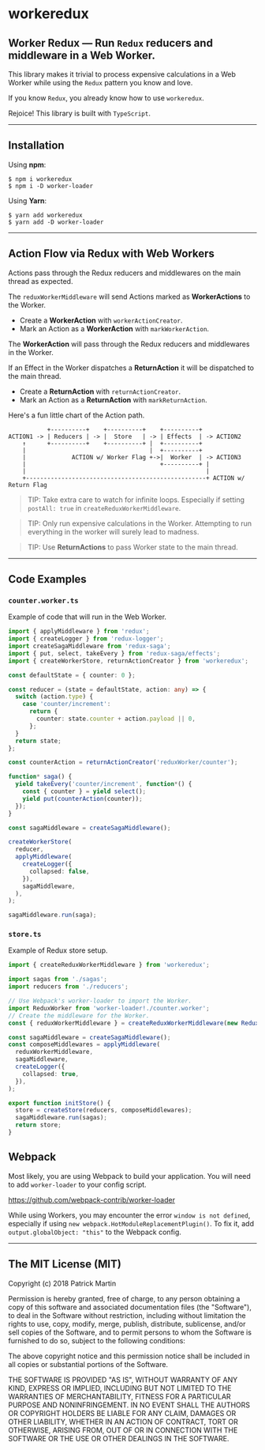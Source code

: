 # workeredux

## Worker Redux — Run `Redux` reducers and middleware in a Web Worker.

This library makes it trivial to process expensive calculations in a Web Worker
while using the `Redux` pattern you know and love.

If you know `Redux`, you already know how to use `workeredux`.

Rejoice! This library is built with `TypeScript`.

---

## Installation

Using **npm**:

```
$ npm i workeredux
$ npm i -D worker-loader
```

Using **Yarn**:

```
$ yarn add workeredux
$ yarn add -D worker-loader
```

---

## Action Flow via Redux with Web Workers

Actions pass through the Redux reducers and middlewares on the main thread as expected.

The `reduxWorkerMiddleware` will send Actions marked as **WorkerActions** to the Worker.

- Create a **WorkerAction** with `workerActionCreator`.
- Mark an Action as a **WorkerAction** with `markWorkerAction`.

The **WorkerAction** will pass through the Redux reducers and middlewares in the Worker.

If an Effect in the Worker dispatches a **ReturnAction** it will be dispatched to the main thread.

- Create a **ReturnAction** with `returnActionCreator`.
- Mark an Action as a **ReturnAction** with `markReturnAction`.

Here's a fun little chart of the Action path.

```
           +----------+    +----------+    +----------+
ACTION1 -> | Reducers | -> |  Store   | -> | Effects  | -> ACTION2
    ↑      +----------+    +----------+ |  +----------+
    |                                   |  +----------+
    |             ACTION w/ Worker Flag +->|  Worker  | -> ACTION3
    |                                      +----------+ |
    |                                                   |
    +---------------------------------------------------+ ACTION w/ Return Flag
```

> TIP: Take extra care to watch for infinite loops. Especially if
> setting `postAll: true` in `createReduxWorkerMiddleware`.

> TIP: Only run expensive calculations in the Worker. Attempting to run
> everything in the worker will surely lead to madness.

> TIP: Use **ReturnActions** to pass Worker state to the main thread.

---

## Code Examples

### `counter.worker.ts`

Example of code that will run in the Web Worker.

```ts
import { applyMiddleware } from 'redux';
import { createLogger } from 'redux-logger';
import createSagaMiddleware from 'redux-saga';
import { put, select, takeEvery } from 'redux-saga/effects';
import { createWorkerStore, returnActionCreator } from 'workeredux';

const defaultState = { counter: 0 };

const reducer = (state = defaultState, action: any) => {
  switch (action.type) {
    case 'counter/increment':
      return {
        counter: state.counter + action.payload || 0,
      };
  }
  return state;
};

const counterAction = returnActionCreator('reduxWorker/counter');

function* saga() {
  yield takeEvery('counter/increment', function*() {
    const { counter } = yield select();
    yield put(counterAction(counter));
  });
}

const sagaMiddleware = createSagaMiddleware();

createWorkerStore(
  reducer,
  applyMiddleware(
    createLogger({
      collapsed: false,
    }),
    sagaMiddleware,
  ),
);

sagaMiddleware.run(saga);
```

### `store.ts`

Example of Redux store setup.

```ts
import { createReduxWorkerMiddleware } from 'workeredux';

import sagas from './sagas';
import reducers from './reducers';

// Use Webpack's worker-loader to import the Worker.
import ReduxWorker from 'worker-loader!./counter.worker';
// Create the middleware for the Worker.
const { reduxWorkerMiddleware } = createReduxWorkerMiddleware(new ReduxWorker());

const sagaMiddleware = createSagaMiddleware();
const composeMiddlewares = applyMiddleware(
  reduxWorkerMiddleware,
  sagaMiddleware,
  createLogger({
    collapsed: true,
  }),
);

export function initStore() {
  store = createStore(reducers, composeMiddlewares);
  sagaMiddleware.run(sagas);
  return store;
}
```

## Webpack

Most likely, you are using Webpack to build your application. You will need to add
`worker-loader` to your config script.

https://github.com/webpack-contrib/worker-loader

While using Workers, you may encounter the error `window is not defined`, especially if
using `new webpack.HotModuleReplacementPlugin()`. To fix it, add `output.globalObject: "this"`
to the Webpack config.

---

## The MIT License (MIT)

Copyright (c) 2018 Patrick Martin

Permission is hereby granted, free of charge, to any person obtaining a copy
of this software and associated documentation files (the "Software"), to deal
in the Software without restriction, including without limitation the rights
to use, copy, modify, merge, publish, distribute, sublicense, and/or sell
copies of the Software, and to permit persons to whom the Software is
furnished to do so, subject to the following conditions:

The above copyright notice and this permission notice shall be included in all
copies or substantial portions of the Software.

THE SOFTWARE IS PROVIDED "AS IS", WITHOUT WARRANTY OF ANY KIND, EXPRESS OR
IMPLIED, INCLUDING BUT NOT LIMITED TO THE WARRANTIES OF MERCHANTABILITY,
FITNESS FOR A PARTICULAR PURPOSE AND NONINFRINGEMENT. IN NO EVENT SHALL THE
AUTHORS OR COPYRIGHT HOLDERS BE LIABLE FOR ANY CLAIM, DAMAGES OR OTHER
LIABILITY, WHETHER IN AN ACTION OF CONTRACT, TORT OR OTHERWISE, ARISING FROM,
OUT OF OR IN CONNECTION WITH THE SOFTWARE OR THE USE OR OTHER DEALINGS IN THE
SOFTWARE.
